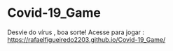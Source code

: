 # Covid-19_Game
Desvie do vírus , boa sorte!
Acesse para jogar : https://rafaelfigueiredo2203.github.io/Covid-19_Game/
